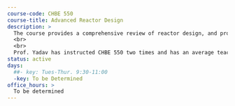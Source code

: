 ```yaml
---
course-code: CHBE 550
course-title: Advanced Reactor Design
description: >
  The course provides a comprehensive review of reactor design, and progressively specializes on transport phenomena in catalytic reactors, synthesis and characterization of catalysts, numerical simulations and industrial applications.
  <br>
  <br>
  Prof. Yadav has instructed CHBE 550 two times and has an average teaching effectiveness score of 4.6 out of 5.
status: active
days: 
  ##- key: Tues-Thur. 9:30-11:00
  -key: To be Determined
office_hours: >
  To be determined
---
```

